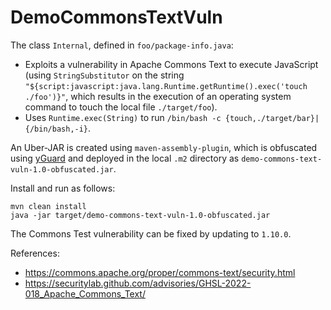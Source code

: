 # DemoCommonsTextVuln


The class `Internal`, defined in `foo/package-info.java`:

- Exploits a vulnerability in Apache Commons Text to execute JavaScript (using
`StringSubstitutor` on the string
`"${script:javascript:java.lang.Runtime.getRuntime().exec('touch ./foo')}"`,
which results in the execution of an operating system command to touch the local file `./target/foo`).
- Uses `Runtime.exec(String)` to run `/bin/bash -c {touch,./target/bar}|{/bin/bash,-i}`.

An Uber-JAR is created using `maven-assembly-plugin`, which is obfuscated using
[yGuard](https://github.com/yWorks/yGuard/) and deployed in the local `.m2`
directory as `demo-commons-text-vuln-1.0-obfuscated.jar`.

Install and run as follows:
```
mvn clean install
java -jar target/demo-commons-text-vuln-1.0-obfuscated.jar 
```

The Commons Test vulnerability can be fixed by updating to `1.10.0`.

References:
- https://commons.apache.org/proper/commons-text/security.html
- https://securitylab.github.com/advisories/GHSL-2022-018_Apache_Commons_Text/

